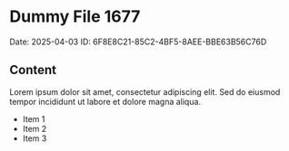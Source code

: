 # Dummy File 1677

Date: 2025-04-03
ID: 6F8E8C21-85C2-4BF5-8AEE-BBE63B56C76D

## Content

Lorem ipsum dolor sit amet, consectetur adipiscing elit.
Sed do eiusmod tempor incididunt ut labore et dolore magna aliqua.

* Item 1
* Item 2
* Item 3

